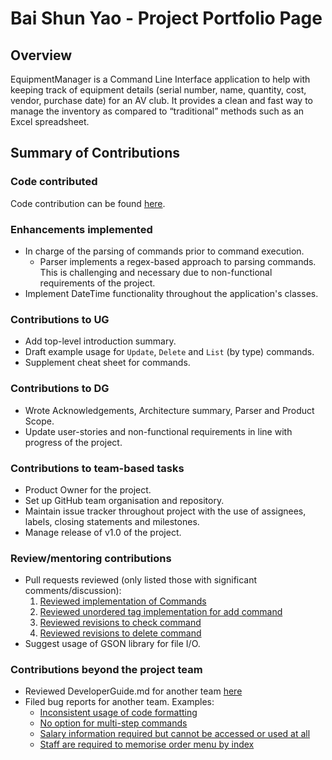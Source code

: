 # Bai Shun Yao - Project Portfolio Page

## Overview
EquipmentManager is a Command Line Interface application to help with keeping track of equipment details (serial number, name,  quantity, cost, vendor, purchase date) for an AV club. It provides a clean and fast way to manage the inventory as compared to “traditional” methods such as an Excel spreadsheet.


## Summary of Contributions
### Code contributed
Code contribution can be found [here](https://nus-cs2113-ay2122s2.github.io/tp-dashboard/?search=shunyao643&breakdown=true&sort=groupTitle&sortWithin=title&since=2022-02-18&timeframe=commit&mergegroup=&groupSelect=groupByRepos&checkedFileTypes=docs~functional-code~test-code~other).

### Enhancements implemented
* In charge of the parsing of commands prior to command execution.
  * Parser implements a regex-based approach to parsing commands. This is challenging and necessary due to non-functional requirements of the project. 
* Implement DateTime functionality throughout the application's classes.

### Contributions to UG
* Add top-level introduction summary.
* Draft example usage for `Update`, `Delete` and `List` (by type) commands.
* Supplement cheat sheet for commands.

### Contributions to DG
* Wrote Acknowledgements, Architecture summary, Parser and Product Scope.
* Update user-stories and non-functional requirements in line with progress of the project.

### Contributions to team-based tasks
* Product Owner for the project.
* Set up GitHub team organisation and repository.
* Maintain issue tracker throughout project with the use of assignees, labels, closing statements and milestones.
* Manage release of v1.0 of the project.

### Review/mentoring contributions
* Pull requests reviewed (only listed those with significant comments/discussion):
    1. [Reviewed implementation of Commands](https://github.com/AY2122S2-CS2113-F12-2/tp/pull/24)
    2. [Reviewed unordered tag implementation for add command](https://github.com/AY2122S2-CS2113-F12-2/tp/pull/57)
    3. [Reviewed revisions to check command](https://github.com/AY2122S2-CS2113-F12-2/tp/pull/118)
    4. [Reviewed revisions to delete command](https://github.com/AY2122S2-CS2113-F12-2/tp/pull/119)
* Suggest usage of GSON library for file I/O.

### Contributions beyond the project team
* Reviewed DeveloperGuide.md for another team [here](https://github.com/nus-cs2113-AY2122S2/tp/pull/5)
* Filed bug reports for another team. Examples:
  * [Inconsistent usage of code formatting](https://github.com/AY2122S2-CS2113-T11-4/tp/issues/119)
  * [No option for multi-step commands](https://github.com/AY2122S2-CS2113-T11-4/tp/issues/129)
  * [Salary information required but cannot be accessed or used at all](https://github.com/AY2122S2-CS2113-T11-4/tp/issues/133)
  * [Staff are required to memorise order menu by index](https://github.com/AY2122S2-CS2113-T11-4/tp/issues/125)